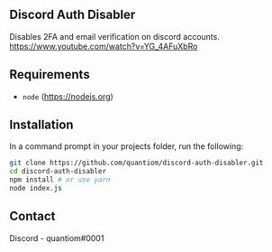 ## Discord Auth Disabler
Disables 2FA and email verification on discord accounts.
https://www.youtube.com/watch?v=YG_4AFuXbRo

## Requirements
- `node` (https://nodejs.org)

## Installation
In a command prompt in your projects folder, run the following:

```sh
git clone https://github.com/quantiom/discord-auth-disabler.git
cd discord-auth-disabler
npm install # or use yarn
node index.js
```

## Contact
Discord - quantiom#0001
